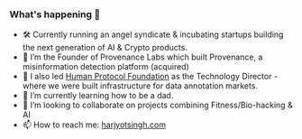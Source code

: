 ###  What's happening 👋
- 🛠 Currently running an angel syndicate & incubating startups building the next generation of AI & Crypto products. 
- 🔭 I’m the Founder of Provenance Labs which built Provenance, a misinformation detection platform (acquired)
- 🧠 I also led [Human Protocol Foundation](https://humanprotocol.org) as the Technology Director - where we were built infrastructure for data annotation markets.
- 🌱 I’m currently learning how to be a dad. 
- 👯 I’m looking to collaborate on projects combining Fitness/Bio-hacking & AI
- 📫 How to reach me: [harjyotsingh.com](https://about.me/harjyot)
